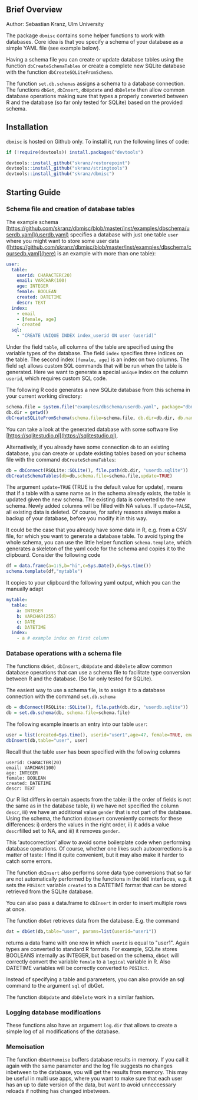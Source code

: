 ## Brief Overview

Author: Sebastian Kranz, Ulm University

The package `dbmisc` contains some helper functions to work with databases. Core idea is that you specify a schema of your database as a simple YAML file (see example below).

Having a schema file you can create or update database tables using the function `dbCreateSchemaTables` or create a complete new SQLite database with the function `dbCreateSQLiteFromSchema`.

The function `set.db.schemas` assigns a schema to a database connection. The functions `dbGet`, `dbInsert`, `dbUpdate` and `dbDelete` then allow common database operations making sure that types a properly converted between R and the database (so far only tested for SQLite) based on the provided schema.

## Installation

`dbmisc` is hosted on Github only. To install it, run the following lines of code:

```r
if (!require(devtools)) install.packages("devtools")

devtools::install_github("skranz/restorepoint")
devtools::install_github("skranz/stringtools")
devtools::install_github("skranz/dbmisc")
```

## Starting Guide

### Schema file and creation of database tables
The example schema [https://github.com/skranz/dbmisc/blob/master/inst/examples/dbschema/userdb.yaml](userdb.yaml) specifies a database with just one table `user` where you might want to store some user data ([https://github.com/skranz/dbmisc/blob/master/inst/examples/dbschema/coursedb.yaml](here) is an example with more than one table):

```yaml
user:
  table:
    userid: CHARACTER(20)
    email: VARCHAR(100)
    age: INTEGER
    female: BOOLEAN
    created: DATETIME
    descr: TEXT
  index:
    - email
    - [female, age]
    - created
  sql:
    - "CREATE UNIQUE INDEX index_userid ON user (userid)"
```
Under the field `table`, all columns of the table are specified using the variable types of the database. 
The field `index` specifies three indices on the table. The second index `[female, age]` is an index on two columns. 
The field `sql` allows custom SQL commands that will be run when the table is generated. Here we want to generate a special `unique` index on the column `userid`, which requires custom SQL code.

The following R code generates a new SQLite database from this schema in your current working directory:
```r
schema.file = system.file("examples/dbschema/userdb.yaml", package="dbmisc")
db.dir = getwd()
dbCreateSQLiteFromSchema(schema.file=schema.file, db.dir=db.dir, db.name="userdb.sqlite")
```
You can take a look at the generated database with some software like [https://sqlitestudio.pl](https://sqlitestudio.pl).

Alternatively, if you already have some connection `db` to an existing database, you can create or update existing tables based on your schema file with the command `dbCreateSchemaTables`:

```r
db = dbConnect(RSQLite::SQLite(), file.path(db.dir, "userdb.sqlite"))
dbCreateSchemaTables(db=db,schema.file=schema.file,update=TRUE)
```
The argument `update=TRUE` (TRUE is the default value for update), means that if a table with a same name as in the schema already exists, the table is updated given the new schema. The existing data is converted to the new schema. Newly added columns will be filled with NA values. If `update=FALSE`, all existing data is deleted. Of course, for safety reasons always make a backup of your database, before you modify it in this way.


It could be the case that you already have some data in R, e.g. from a CSV file, for which you want to generate a database table. To avoid typing the whole schema, you can use the little helper function `schema.template`, which generates a skeleton of the yaml code for the schema and copies it to the clipboard. Consider the following code
```r
df = data.frame(a=1:5,b="hi",c=Sys.Date(),d=Sys.time())
schema.template(df,"mytable")
```
It copies to your clipboard the following yaml output, which you can the manually adapt
```yaml
mytable:
  table:
    a: INTEGER
    b: VARCHAR(255)
    c: DATE
    d: DATETIME
  index:
    - a # example index on first column
```

### Database operations with a schema file

The functions `dbGet`, `dbInsert`, `dbUpdate` and `dbDelete` allow common database operations that can use a schema file to facilitate type conversion between R and the database. (So far only tested for SQLite).

The easiest way to use a schema file, is to assign it to a database connection with the command `set.db.schema`
```r
db = dbConnect(RSQLite::SQLite(), file.path(db.dir, "userdb.sqlite"))
db = set.db.schema(db, schema.file=schema.file)
```

The following example inserts an entry into our table `user`:
```r
user = list(created=Sys.time(), userid="user1",age=47, female=TRUE, email="test@email.com", gender="female")
dbInsert(db,table="user", user)
```

Recall that the table `user` has been specified with the following columns
```
userid: CHARACTER(20)
email: VARCHAR(100)
age: INTEGER
female: BOOLEAN
created: DATETIME
descr: TEXT
```
Our R list differs in certain aspects from the table: i) the order of fields is not the same as in the database table, ii) we have not specified the column `descr`, iii) we have an additional value `gender` that is not part of the database. Using the schema, the function `dbInsert` conveniently corrects for these differences: i) orders the values in the right order, ii) it adds a value `descr`filled set to NA, and iii) it removes `gender`.

This 'autocorrection' allow to avoid some boilerplate code when performing database operations. Of course, whether one likes such autocorrections is a matter of taste: I find it quite convenient, but it may also make it harder to catch some errors. 

The function `dbInsert` also performs some data type conversions that so far are not automatically performed by the functions in the `DBI` interfaces, e.g. it sets the `POSIXct` variable `created` to a DATETIME format that can be stored retrieved from the SQLite database.

You can also pass a data.frame to `dbInsert` in order to insert multiple rows at once.

The function `dbGet` retrieves data from the database. E.g. the command
```r
dat = dbGet(db,table="user", params=list(userid="user1"))
```
returns a data frame with one row in which `userid` is equal to "user1". Again types are converted to standard R formats. For example, SQLite stores BOOLEANS internally as INTEGER, but based on the schema, `dbGet` will correctly convert the variable `female` to a `logical` variable in R. Also DATETIME variables will be correctly converted to `POSIXct`.

Instead of specifying a table and parameters, you can also provide an sql command to the argument `sql` of dbGet.

The function `dbUpdate` and `dbDelete` work in a similar fashion.

### Logging database modifications

These functions also have an argument `log.dir` that allows to create a simple log of all modifications of the database.

### Memoisation

The function `dbGetMemoise` buffers database results in memory. If you call it again with the same parameter and the log file suggests no changes inbetween to the database, you will get the results from memory. This may be useful in multi use apps, where you want to make sure that each user has an up to date version of the data, but want to avoid unneccessary reloads if nothing has changed inbetween.


